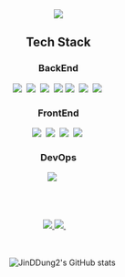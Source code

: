 <div align=center>
  <img src="https://capsule-render.vercel.app/api?type=waving&color=0583D2&height=300&section=header&text=Jinhyuck's%20GitHub&desc=welcome&descAlign=50&descAlignY=30&fontSize=80&fontColor=#40C4FF" />
 <div align=center>

<div align=center>
    <h2>Tech Stack</h2>
    <h3>BackEnd</h3>
  <img src="https://img.shields.io/badge/Java-B8860B?style=flat-square&logo=Java&logoColor=white"/></a>&nbsp
  <img src="https://img.shields.io/badge/Spring-369F36?style=flat-square&logo=Spring&logoColor=white"/></a>&nbsp 
  <img src="https://img.shields.io/badge/SpringBoot-369F36?style=flat-square&logo=SpringBoot&logoColor=white"/></a>&nbsp 
  <img src="https://img.shields.io/badge/SpringSecurity-7CFC00?style=flat-square&logo=springsecurity&logoColor=white">
<!--   <img src="https://img.shields.io/badge/JSON Web Tokens-000000?style=flat-square&logo=JSON Web Tokens&logoColor=white"> -->
  <img src="https://img.shields.io/badge/Hibernate-CC9966?style=flat-square&logo=Hibernate&logoColor=white"/></a>&nbsp 
  <img src="https://img.shields.io/badge/MySQL-6495ED?style=flat-square&logo=mySQL&logoColor=white"/></a>&nbsp 
  <img src="https://img.shields.io/badge/H2-0000FF?style=flat-square"/></a>&nbsp 
  <h3>FrontEnd</h3>
  <img src="https://img.shields.io/badge/HTML-CD5C5C?style=flat-square&logo=HTML5&logoColor=white"/></a>&nbsp
<!--   <img src="https://img.shields.io/badge/css-1E90FF?style=flat-square&logo=css3&logoColor=white"/></a>&nbsp -->
<!--   <img src="https://img.shields.io/badge/JavaScript-FFA07A?style=flat-square&logo=JavaScript&logoColor=white"/></a>&nbsp -->
  <img src="https://img.shields.io/badge/Bootstrap-9370DB?style=flat-square&logo=Bootstrap&logoColor=white"/></a>&nbsp
  <img src="https://img.shields.io/badge/Mustache-F08080?style=flat-square&logo=Handlebars.js&logoColor=white"/></a>&nbsp
  <img src="https://img.shields.io/badge/Thymeleaf-006400?style=flat-square&logo=thymeleaf&logoColor=white"/></a>&nbsp
  <h3>DevOps</h3>
  <img src="https://img.shields.io/badge/aws-FFA500?style=flat-square&logo=Amazon AWS&logoColor=white"/></a>&nbsp
 <br/><br/><br/>


  <h2></h2>
   <a href="https://velog.io/@wlsgur1533/">
  <img src="https://img.shields.io/badge/Velog-63CC63?style=flat-square&logo=Velog&logoColor=white"/>
  </a>
  <a href="mailto:gjwlsgur4866@gmail.com">
  <img src="https://img.shields.io/badge/Gmail-FF8C0A?style=flat-square&logo=Gmail&logoColor=white"/>
  </a>
 <br/><br/><br/>
 
 ![JinDDung2's GitHub stats](https://github-readme-stats.vercel.app/api?username=JinDDung2&show_icons=true&theme=tokyonight)
  
</div>
